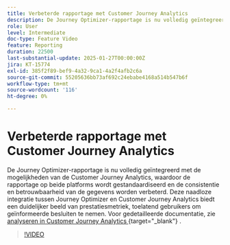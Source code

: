 ```yaml
---
title: Verbeterde rapportage met Customer Journey Analytics
description: De Journey Optimizer-rapportage is nu volledig geïntegreerd met de mogelijkheden van de Customer Journey Analytics, waardoor de rapportage op beide platforms wordt gestandaardiseerd en de consistentie en betrouwbaarheid van de gegevens worden verbeterd. Deze naadloze integratie tussen Journey Optimizer en Customer Journey Analytics biedt een duidelijker beeld van prestatiesmetriek, toelatend gebruikers om geïnformeerde besluiten te nemen.
role: User
level: Intermediate
doc-type: Feature Video
feature: Reporting
duration: 22500
last-substantial-update: 2025-01-27T00:00:00Z
jira: KT-15774
exl-id: 385f2f89-bef9-4a32-9ca1-4a2f4afb2c6a
source-git-commit: 55205636bb73af692c24ebabe4168a514b547b6f
workflow-type: tm+mt
source-wordcount: '116'
ht-degree: 0%

---
```


# Verbeterde rapportage met Customer Journey Analytics

De Journey Optimizer-rapportage is nu volledig geïntegreerd met de mogelijkheden van de Customer Journey Analytics, waardoor de rapportage op beide platforms wordt gestandaardiseerd en de consistentie en betrouwbaarheid van de gegevens worden verbeterd. Deze naadloze integratie tussen Journey Optimizer en Customer Journey Analytics biedt een duidelijker beeld van prestatiesmetriek, toelatend gebruikers om geïnformeerde besluiten te nemen.
Voor gedetailleerde documentatie, zie [ analyseren in Customer Journey Analytics ](https://experienceleague.adobe.com/nl/docs/journey-optimizer/using/reporting/channel-report/report-cja-manage#analyze){target="_blank"} .

>[!VIDEO](https://video.tv.adobe.com/v/3430413/?learn=on)
